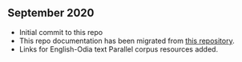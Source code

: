 ## September 2020
- Initial commit to this repo
- This repo documentation has been migrated from [this repository](https://soumendrak.github.io/MTEnglish2Odia/). 
- Links for English-Odia text Parallel corpus resources added.
